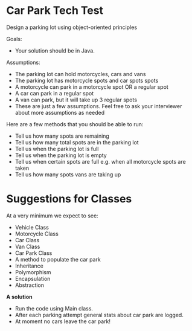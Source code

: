# Car Park Tech Test #

Design a parking lot using object-oriented principles

Goals:
- Your solution should be in Java.

Assumptions:
- The parking lot can hold motorcycles, cars and vans
- The parking lot has motorcycle spots and car spots spots
- A motorcycle can park in a motorcycle spot OR a regular spot
- A car can park in a regular spot
- A van can park, but it will take up 3 regular spots
- These are just a few assumptions. Feel free to ask your interviewer about more assumptions as needed

Here are a few methods that you should be able to run:
- Tell us how many spots are remaining
- Tell us how many total spots are in the parking lot
- Tell us when the parking lot is full
- Tell us when the parking lot is empty
- Tell us when certain spots are full e.g. when all motorcycle spots are taken
- Tell us how many spots vans are taking up

# Suggestions for Classes #

At a very minimum we expect to see:

- Vehicle Class 
- Motorcycle Class
- Car Class
- Van Class
- Car Park Class
- A method to populate the car park
- Inheritance
- Polymorphism
- Encapsulation
- Abstraction

**A solution**

- Run the code using Main class.
- After each parking attempt general stats about car park are logged.
- At moment no cars leave the car park!

